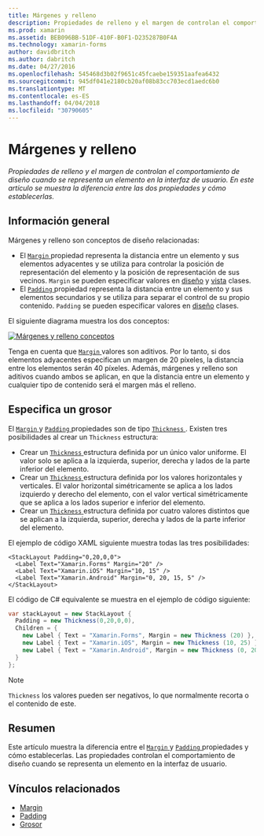 ```yaml
---
title: Márgenes y relleno
description: Propiedades de relleno y el margen de controlan el comportamiento de diseño cuando se representa un elemento en la interfaz de usuario. En este artículo se muestra la diferencia entre las dos propiedades y cómo establecerlas.
ms.prod: xamarin
ms.assetid: BEB096BB-51DF-410F-B0F1-D235287B0F4A
ms.technology: xamarin-forms
author: davidbritch
ms.author: dabritch
ms.date: 04/27/2016
ms.openlocfilehash: 545468d3b02f9651c45fcaebe159351aafea6432
ms.sourcegitcommit: 945df041e2180cb20af08b83cc703ecd1aedc6b0
ms.translationtype: MT
ms.contentlocale: es-ES
ms.lasthandoff: 04/04/2018
ms.locfileid: "30790605"
---
```

# <a name="margin-and-padding"></a>Márgenes y relleno

_Propiedades de relleno y el margen de controlan el comportamiento de diseño cuando se representa un elemento en la interfaz de usuario. En este artículo se muestra la diferencia entre las dos propiedades y cómo establecerlas._

## <a name="overview"></a>Información general

Márgenes y relleno son conceptos de diseño relacionadas:

- El [ `Margin` ](https://developer.xamarin.com/api/property/Xamarin.Forms.View.Margin/) propiedad representa la distancia entre un elemento y sus elementos adyacentes y se utiliza para controlar la posición de representación del elemento y la posición de representación de sus vecinos. `Margin` se pueden especificar valores en [diseño](~/xamarin-forms/user-interface/controls/layouts.md) y [vista](~/xamarin-forms/user-interface/controls/views.md) clases.
- El [ `Padding` ](https://developer.xamarin.com/api/property/Xamarin.Forms.Layout.Padding/) propiedad representa la distancia entre un elemento y sus elementos secundarios y se utiliza para separar el control de su propio contenido. `Padding` se pueden especificar valores en [diseño](~/xamarin-forms/user-interface/controls/layouts.md) clases.

El siguiente diagrama muestra los dos conceptos:

[![](margin-and-padding-images/margins-and-padding-sml.png "Márgenes y relleno conceptos")](margin-and-padding-images/margins-and-padding.png#lightbox "conceptos de relleno y márgenes")

Tenga en cuenta que [ `Margin` ](https://developer.xamarin.com/api/property/Xamarin.Forms.View.Margin/) valores son aditivos. Por lo tanto, si dos elementos adyacentes especifican un margen de 20 píxeles, la distancia entre los elementos serán 40 píxeles. Además, márgenes y relleno son aditivos cuando ambos se aplican, en que la distancia entre un elemento y cualquier tipo de contenido será el margen más el relleno.

## <a name="specifying-a-thickness"></a>Especifica un grosor

El [ `Margin` ](https://developer.xamarin.com/api/property/Xamarin.Forms.View.Margin/) y [ `Padding` ](https://developer.xamarin.com/api/property/Xamarin.Forms.Layout.Padding/) propiedades son de tipo [ `Thickness` ](https://developer.xamarin.com/api/type/Xamarin.Forms.Thickness/). Existen tres posibilidades al crear un `Thickness` estructura:

- Crear un [ `Thickness` ](https://developer.xamarin.com/api/type/Xamarin.Forms.Thickness/) estructura definida por un único valor uniforme. El valor solo se aplica a la izquierda, superior, derecha y lados de la parte inferior del elemento.
- Crear un [ `Thickness` ](https://developer.xamarin.com/api/type/Xamarin.Forms.Thickness/) estructura definida por los valores horizontales y verticales. El valor horizontal simétricamente se aplica a los lados izquierdo y derecho del elemento, con el valor vertical simétricamente que se aplica a los lados superior e inferior del elemento.
- Crear un [ `Thickness` ](https://developer.xamarin.com/api/type/Xamarin.Forms.Thickness/) estructura definida por cuatro valores distintos que se aplican a la izquierda, superior, derecha y lados de la parte inferior del elemento.

El ejemplo de código XAML siguiente muestra todas las tres posibilidades:

```xaml
<StackLayout Padding="0,20,0,0">
  <Label Text="Xamarin.Forms" Margin="20" />
  <Label Text="Xamarin.iOS" Margin="10, 15" />
  <Label Text="Xamarin.Android" Margin="0, 20, 15, 5" />
</StackLayout>
```

El código de C# equivalente se muestra en el ejemplo de código siguiente:

```csharp
var stackLayout = new StackLayout {
  Padding = new Thickness(0,20,0,0),
  Children = {
    new Label { Text = "Xamarin.Forms", Margin = new Thickness (20) },
    new Label { Text = "Xamarin.iOS", Margin = new Thickness (10, 25) },
    new Label { Text = "Xamarin.Android", Margin = new Thickness (0, 20, 15, 5) }
  }
};
```

> [!NOTE]
> `Thickness` los valores pueden ser negativos, lo que normalmente recorta o el contenido de este.

## <a name="summary"></a>Resumen

Este artículo muestra la diferencia entre el [ `Margin` ](https://developer.xamarin.com/api/property/Xamarin.Forms.View.Margin/) y [ `Padding` ](https://developer.xamarin.com/api/property/Xamarin.Forms.Layout.Padding/) propiedades y cómo establecerlas. Las propiedades controlan el comportamiento de diseño cuando se representa un elemento en la interfaz de usuario.


## <a name="related-links"></a>Vínculos relacionados

- [Margin](https://developer.xamarin.com/api/property/Xamarin.Forms.View.Margin/)
- [Padding](https://developer.xamarin.com/api/property/Xamarin.Forms.Layout.Padding/)
- [Grosor](https://developer.xamarin.com/api/type/Xamarin.Forms.Thickness/)
